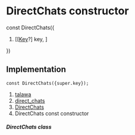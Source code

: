 
<div>

# DirectChats constructor

</div>


const DirectChats({

1.  [[[Key](https://api.flutter.dev/flutter/foundation/Key-class.html)?]
    key, ]

})



## Implementation

``` language-dart
const DirectChats({super.key});
```







1.  [talawa](../../index.html)
2.  [direct_chats](../../views_after_auth_screens_chat_direct_chats/)
3.  [DirectChats](../../views_after_auth_screens_chat_direct_chats/DirectChats-class.html)
4.  DirectChats const constructor

##### DirectChats class







